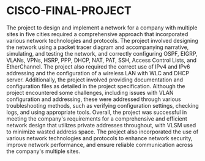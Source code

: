 # CISCO-FINAL-PROJECT

The project to design and implement a network for a company with multiple sites in five cities required a comprehensive approach that incorporated various network technologies and protocols. The project involved designing the network using a packet tracer diagram and accompanying narrative, simulating, and testing the network, and correctly configuring OSPF, EIGRP, VLANs, VPNs, HSRP, PPP, DHCP, NAT, PAT, SSH, Access Control Lists, and EtherChannel.
The project also required the correct use of IPv4 and IPv6 addressing and the configuration of a wireless LAN with WLC and DHCP server. Additionally, the project involved providing documentation and configuration files as detailed in the project specification.
Although the project encountered some challenges, including issues with VLAN configuration and addressing, these were addressed through various troubleshooting methods, such as verifying configuration settings, checking logs, and using appropriate tools.
Overall, the project was successful in meeting the company's requirements for a comprehensive and efficient network design that utilizes private addresses throughout, with VLSM used to minimize wasted address space. The project also incorporated the use of various network technologies and protocols to enhance network security, improve network performance, and ensure reliable communication across the company's multiple sites.
